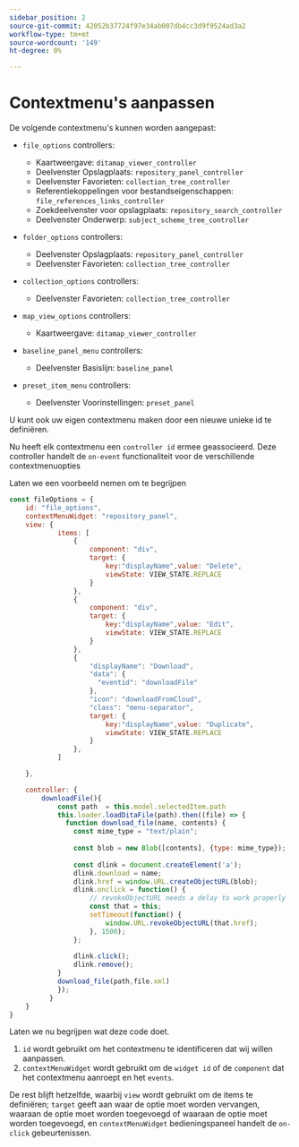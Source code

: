 ```yaml
---
sidebar_position: 2
source-git-commit: 42052b37724f97e34ab007db4cc3d9f9524ad3a2
workflow-type: tm+mt
source-wordcount: '149'
ht-degree: 0%

---
```



# Contextmenu&#39;s aanpassen

De volgende contextmenu&#39;s kunnen worden aangepast:

- `file_options`
controllers:
   - Kaartweergave: `ditamap_viewer_controller`
   - Deelvenster Opslagplaats: `repository_panel_controller`
   - Deelvenster Favorieten: `collection_tree_controller`
   - Referentiekoppelingen voor bestandseigenschappen: `file_references_links_controller`
   - Zoekdeelvenster voor opslagplaats: `repository_search_controller`
   - Deelvenster Onderwerp: `subject_scheme_tree_controller`

- `folder_options`
controllers:
   - Deelvenster Opslagplaats: `repository_panel_controller`
   - Deelvenster Favorieten: `collection_tree_controller`

- `collection_options`
controllers:
   - Deelvenster Favorieten: `collection_tree_controller`

- `map_view_options`
controllers:
   - Kaartweergave: `ditamap_viewer_controller`

- `baseline_panel_menu`
controllers:
   - Deelvenster Basislijn: `baseline_panel`

- `preset_item_menu`
controllers:
   - Deelvenster Voorinstellingen: `preset_panel`

U kunt ook uw eigen contextmenu maken door een nieuwe unieke id te definiëren.

Nu heeft elk contextmenu een `controller id` ermee geassocieerd. Deze controller handelt de `on-event` functionaliteit voor de verschillende contextmenuopties

Laten we een voorbeeld nemen om te begrijpen

```js title=customise_context_menu.js"
const fileOptions = {
    id: "file_options",
    contextMenuWidget: "repository_panel",
    view: {
            items: [
                {
                    component: "div",
                    target: {
                        key:"displayName",value: "Delete",                    
                        viewState: VIEW_STATE.REPLACE
                    }
                },
                {
                    component: "div",
                    target: {
                        key:"displayName",value: "Edit",                    
                        viewState: VIEW_STATE.REPLACE
                    }
                },
                {
                    "displayName": "Download",
                    "data": {
                      "eventid": "downloadFile"
                    },
                    "icon": "downloadFromCloud",
                    "class": "menu-separator",         
                    target: {
                        key:"displayName",value: "Duplicate",                    
                        viewState: VIEW_STATE.REPLACE
                    }
                },
            ]

    },

    controller: {
        downloadFile(){
            const path  = this.model.selectedItem.path
            this.loader.loadDitaFile(path).then((file) => {
              function download_file(name, contents) {
                const mime_type = "text/plain";
        
                const blob = new Blob([contents], {type: mime_type});
        
                const dlink = document.createElement('a');
                dlink.download = name;
                dlink.href = window.URL.createObjectURL(blob);
                dlink.onclick = function() {
                    // revokeObjectURL needs a delay to work properly
                    const that = this;
                    setTimeout(function() {
                        window.URL.revokeObjectURL(that.href);
                    }, 1500);
                };
        
                dlink.click();
                dlink.remove();
            }
            download_file(path,file.xml)
            });
          }
    }
}
```

Laten we nu begrijpen wat deze code doet.

1. `id` wordt gebruikt om het contextmenu te identificeren dat wij willen aanpassen.
2. `contextMenuWidget` wordt gebruikt om de `widget id` of de `component` dat het contextmenu aanroept en het `events`.

De rest blijft hetzelfde, waarbij `view` wordt gebruikt om de items te definiëren; `target` geeft aan waar de optie moet worden vervangen, waaraan de optie moet worden toegevoegd of waaraan de optie moet worden toegevoegd, en `contextMenuWidget` bedieningspaneel handelt de `on-click` gebeurtenissen.
